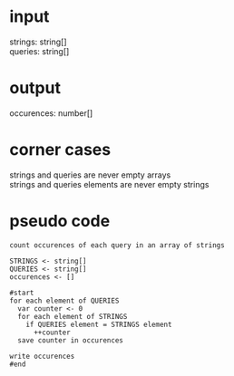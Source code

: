 # input

strings: string[]  
queries: string[]

# output

occurences: number[]

# corner cases

strings and queries are never empty arrays  
strings and queries elements are never empty strings

# pseudo code

    count occurences of each query in an array of strings

    STRINGS <- string[]
    QUERIES <- string[]
    occurences <- []

    #start
    for each element of QUERIES
      var counter <- 0 
      for each element of STRINGS
        if QUERIES element = STRINGS element
          ++counter
      save counter in occurences
    
    write occurences
    #end


